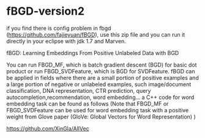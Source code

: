 # fBGD-version2
if you find there is config problem in fbgd (https://github.com/fajieyuan/fBGD), use this zip file and you can run it directly in your eclipse with jdk 1.7 and Marven.





fBGD: Learning Embeddings From Positive Unlabeled Data with BGD

You can run FBGD_MF, which is batch gradient descent (BGD) for basic dot product or run FBGD_SVDFeature, which is BGD for SVDFeature. fBGD can be applied in fields where there are a small portion of positive examples and a large portion of negative or unlabeled examples, such image/document classification, DNA representation, CTR prediction, query autocompletion,recommendation, word embedding... a C++ code for word embedding task can be found as follows (Note that FBGD_MF or FBGD_SVDFeature can be used for word embedding task with a positive weight from Glove paper (GloVe: Global Vectors for Word Representation) )

https://github.com/XinGla/AllVec
